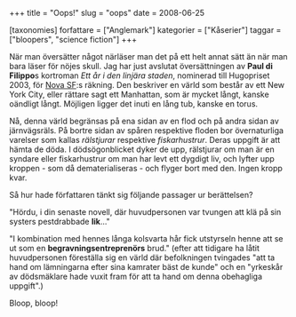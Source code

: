 +++
title = "Oops!"
slug = "oops"
date = 2008-06-25

[taxonomies]
forfattare = ["Anglemark"]
kategorier = ["Kåserier"]
taggar = ["bloopers", "science fiction"]
+++

När man översätter något närläser man det på ett helt annat sätt än när man bara läser för nöjes skull. Jag har just avslutat översättningen av <strong>Paul di Filippo</strong>s kortroman <em>Ett år i den linjära staden</em>, nominerad till Hugopriset 2003, för [Nova SF](http://www.replik.se/novasf):s räkning. Den beskriver en värld som består av ett New York City, eller rättare sagt ett Manhattan, som är mycket långt, kanske oändligt långt. Möjligen ligger det inuti en lång tub, kanske en torus.

Nå, denna värld begränsas på ena sidan av en flod och på andra sidan av järnvägsräls. På bortre sidan av spåren respektive floden bor övernaturliga varelser som kallas <em>rälstjurar</em> respektive <em>fiskarhustrur</em>. Deras uppgift är att hämta de döda. I dödsögonblicket dyker de upp, rälstjurar om man är en syndare eller fiskarhustrur om man har levt ett dygdigt liv, och lyfter upp kroppen - som då dematerialiseras - och flyger bort med den. Ingen kropp kvar.

Så hur hade författaren tänkt sig följande passager ur berättelsen?

"Hördu, i din senaste novell, där huvudpersonen var tvungen att klä på sin systers pestdrabbade <strong>lik</strong>..."

"I kombination med hennes långa kolsvarta hår fick utstyrseln henne att se ut som en <strong>begravningsentreprenörs</strong> brud." (efter att tidigare ha låtit huvudpersonen föreställa sig en värld där befolkningen tvingades "att ta hand om lämningarna efter sina kamrater bäst de kunde" och en "yrkeskår av dödsmäklare hade vuxit fram för att ta hand om denna obehagliga uppgift".)

Bloop, bloop!
